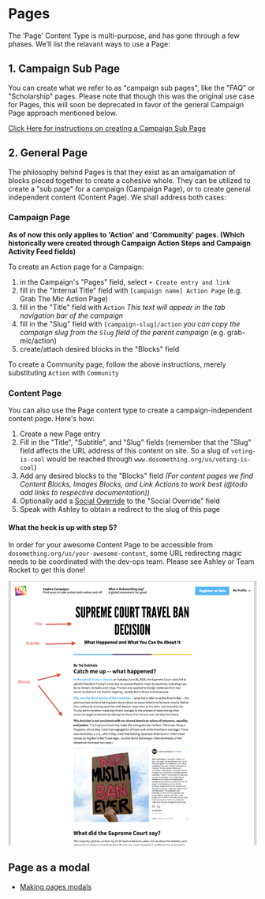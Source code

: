 # Pages

The 'Page' Content Type is multi-purpose, and has gone through a few phases. We'll list the relavant ways to use a Page:

## 1. Campaign Sub Page

You can create what we refer to as "campaign sub pages", like the "FAQ" or "Scholarship" pages.
Please note that though this was the original use case for Pages, this will soon be deprecated in favor of the general Campaign Page approach mentioned below.

[Click Here for instructions on creating a Campaign Sub Page](campaign-sub-page-creation.md)

## 2. General Page

The philosophy behind Pages is that they exist as an amalgamation of blocks pieced together to create a cohesive whole. They can be utilized to create a "sub page" for a campaign (Campaign Page), or to create general independent content (Content Page). We shall address both cases:

### Campaign Page

**As of now this only applies to 'Action' and 'Community' pages. (Which historically were created through Campaign Action Steps and Campaign Activity Feed fields)**

To create an Action page for a Campaign:

1.  in the Campaign's "Pages" field, select `+ Create entry and link`
2.  fill in the "Internal Title" field with `[campaign name] Action Page` (e.g. Grab The Mic Action Page)
3.  fill in the "Title" field with `Action` _This text will appear in the tab navigation bar of the campaign_
4.  fill in the "Slug" field with `[campaign-slug]/action` _you can copy the campaign slug from the `Slug` field of the parent campaign_ (e.g. grab-mic/action)
5.  create/attach desired blocks in the "Blocks" field

To create a Community page, follow the above instructions, merely substituting `Action` with `Community`

### Content Page

You can also use the Page content type to create a campaign-independent content page. Here's how:

1.  Create a new Page entry
2.  Fill in the "Title", "Subtitle", and "Slug" fields (remember that the "Slug" field affects the URL address of this content on site. So a slug of `voting-is-cool` would be reached through `www.dosomething.org/us/voting-is-cool`)
3.  Add any desired blocks to the "Blocks" field _(For content pages we find Content Blocks, Images Blocks, and Link Actions to work best (@todo add links to respective documentation))_
4.  Optionally add a [Social Override](../social-overrides.md) to the "Social Override" field
5.  Speak with Ashley to obtain a redirect to the slug of this page

#### What the heck is up with step 5?

In order for your awesome Content Page to be accessible from `dosomething.org/us/your-awesome-content`, some URL redirecting magic needs to be coordinated with the dev-ops team. Please see Ashley or Team Rocket to get this done!

![Content Page](../_assets/content-page.png)

## Page as a modal

* [Making pages modals](making-pages-modals.md)
